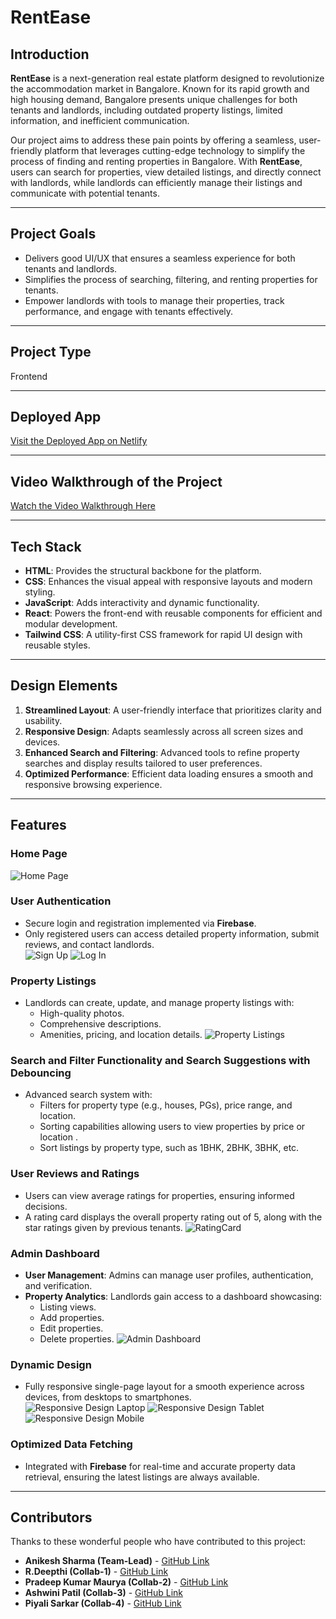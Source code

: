 # RentEase  

## Introduction  

**RentEase** is a next-generation real estate platform designed to revolutionize the accommodation market in Bangalore. Known for its rapid growth and high housing demand, Bangalore presents unique challenges for both tenants and landlords, including outdated property listings, limited information, and inefficient communication.  

Our project aims to address these pain points by offering a seamless, user-friendly platform that leverages cutting-edge technology to simplify the process of finding and renting properties in Bangalore. With **RentEase**, users can search for properties, view detailed listings, and directly connect with landlords, while landlords can efficiently manage their listings and communicate with potential tenants.  

---

## Project Goals  

- Delivers good UI/UX that ensures a seamless experience for both tenants and landlords.  
- Simplifies the process of searching, filtering, and renting properties for tenants.  
- Empower landlords with tools to manage their properties, track performance, and engage with tenants effectively.  

---

## Project Type

Frontend

---

## Deployed App

[Visit the Deployed App on Netlify]()

---

## Video Walkthrough of the Project

[Watch the Video Walkthrough Here]()

---

## Tech Stack  

- **HTML**: Provides the structural backbone for the platform.  
- **CSS**: Enhances the visual appeal with responsive layouts and modern styling.  
- **JavaScript**: Adds interactivity and dynamic functionality.  
- **React**: Powers the front-end with reusable components for efficient and modular development.  
- **Tailwind CSS**: A utility-first CSS framework for rapid UI design with reusable styles.  

---

## Design Elements  

1. **Streamlined Layout**: A user-friendly interface that prioritizes clarity and usability.  
2. **Responsive Design**: Adapts seamlessly across all screen sizes and devices.  
3. **Enhanced Search and Filtering**: Advanced tools to refine property searches and display results tailored to user preferences.  
4. **Optimized Performance**: Efficient data loading ensures a smooth and responsive browsing experience.  

---

## Features  

### Home Page
![Home Page](./src/assets/WhatsApp%20Image%202024-11-18%20at%2013.19.22.jpeg)

### User Authentication  
- Secure login and registration implemented via **Firebase**.  
- Only registered users can access detailed property information, submit reviews, and contact landlords.  
![Sign Up](./src/assets/WhatsApp%20Image%202024-11-18%20at%2013.18.43.jpeg)
![Log In](./src/assets/WhatsApp%20Image%202024-11-18%20at%2013.18.55.jpeg)

### Property Listings  
- Landlords can create, update, and manage property listings with:  
  - High-quality photos.  
  - Comprehensive descriptions.  
  - Amenities, pricing, and location details. 
![Property Listings](./src/assets/WhatsApp%20Image%202024-11-18%20at%2013.19.32.jpeg) 

### Search and Filter Functionality and Search Suggestions with Debouncing 
- Advanced search system with:   
  - Filters for property type (e.g., houses, PGs), price range, and location.  
  - Sorting capabilities allowing users to view properties by price or location .
  - Sort listings by property type, such as 1BHK, 2BHK, 3BHK, etc. 

### User Reviews and Ratings  
- Users can view average ratings for properties, ensuring informed decisions. 
- A rating card displays the overall property rating out of 5, along with the star ratings given by previous tenants.
![RatingCard](./src/assets/WhatsApp%20Image%202024-11-18%20at%2013.18.31.jpeg)  

### Admin Dashboard  
- **User Management**: Admins can manage user profiles, authentication, and verification.  
- **Property Analytics**: Landlords gain access to a dashboard showcasing:  
  - Listing views.  
  - Add properties.  
  - Edit properties. 
  - Delete properties. 
![Admin Dashboard ](./src/assets/WhatsApp%20Image%202024-11-18%20at%2013.19.09.jpeg) 

### Dynamic Design  
- Fully responsive single-page layout for a smooth experience across devices, from desktops to smartphones.  
![Responsive Design Laptop](./src/assets/WhatsApp%20Image%202024-11-18%20at%2013.19.22.jpeg) 
![Responsive Design Tablet](./src/assets/WhatsApp%20Image%202024-11-18%20at%2013.28.07.jpeg) 
![Responsive Design Mobile](./src/assets/WhatsApp%20Image%202024-11-18%20at%2013.27.22.jpeg) 

### Optimized Data Fetching  
- Integrated with **Firebase** for real-time and accurate property data retrieval, ensuring the latest listings are always available.  

---

## Contributors

Thanks to these wonderful people who have contributed to this project:

- **Anikesh Sharma (Team-Lead)** - [GitHub Link](https://github.com/Anikesh-Sharma)
- **R.Deepthi (Collab-1)** - [GitHub Link](https://github.com/deepthi762)
- **Pradeep Kumar Maurya (Collab-2)** - [GitHub Link](https://github.com/Itspradeepmaurya)
- **Ashwini Patil (Collab-3)** - [GitHub Link](https://github.com/PatilAshwini07)
- **Piyali Sarkar (Collab-4)** - [GitHub Link](https://github.com/sarkarpiyali)


